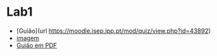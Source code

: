 # Lab1

* [Guião](url https://moodle.isep.ipp.pt/mod/quiz/view.php?id=43892)
* [imagem](./cwgrid.tiff)
* [Guião em PDF](./intmu_Lab1.pdf)
